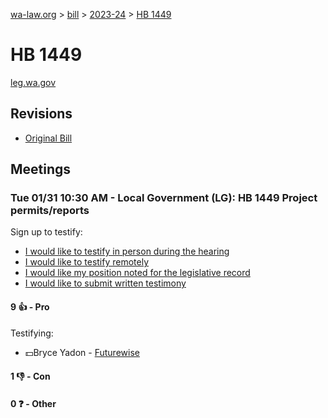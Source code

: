 [wa-law.org](/) > [bill](/bill/) > [2023-24](/bill/2023-24/) > [HB 1449](/bill/2023-24/hb/1449/)

# HB 1449
[leg.wa.gov](https://app.leg.wa.gov/billsummary?BillNumber=1449&Year=2023&Initiative=false)

## Revisions
* [Original Bill](1/)

## Meetings
### Tue 01/31 10:30 AM - Local Government (LG): HB 1449 Project permits/reports
Sign up to testify:
* [I would like to testify in person during the hearing](https://app.leg.wa.gov/csi/Testifier/Add?chamber=House&mId=30585&aId=150193&caId=20992&tId=1)
* [I would like to testify remotely](https://app.leg.wa.gov/csi/Testifier/Add?chamber=House&mId=30585&aId=150193&caId=20992&tId=2)
* [I would like my position noted for the legislative record](https://app.leg.wa.gov/csi/Testifier/Add?chamber=House&mId=30585&aId=150193&caId=20992&tId=3)
* [I would like to submit written testimony](https://app.leg.wa.gov/csi/Testifier/Add?chamber=House&mId=30585&aId=150193&caId=20992&tId=4)

#### 9 👍 - Pro
Testifying:
* 💵Bryce Yadon - [Futurewise](/org/futurewise/)

#### 1 👎 - Con

#### 0 ❓ - Other
